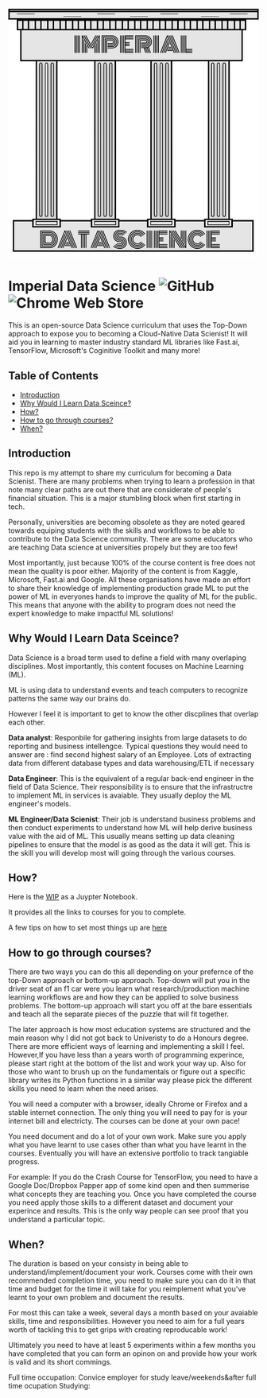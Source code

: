 ![Logo](https://github.com/AmoDinho/Imperial-Data-Science/blob/master/logo.png)



# Imperial Data Science  ![GitHub](https://img.shields.io/github/license/mashape/apistatus.svg) ![Chrome Web Store](https://img.shields.io/chrome-web-store/price/ogffaloegjglncjfehdfplabnoondfjo.svg)

This is an open-source Data Science curriculum that uses the Top-Down approach to expose you to becoming a Cloud-Native Data Scienist! It will aid you in learning to master industry standard ML libraries like Fast.ai, TensorFlow, Microsoft's Coginitive Toolkit and many more!






## Table of Contents

- [Introduction](#introduction)
- [Why Would I Learn Data Sceince?](#why-would-i-learn-data-sceince)
- [How?](#how)
- [How to go through courses?](#how-to-go-through-courses)
- [When?](#when)

## Introduction

This repo is my attempt to share my curriculum for becoming a Data Scienist. There are many problems when trying to learn a profession in that note many clear paths are out there that are considerate of people's financial situation. This is a major stumbling block when first starting in tech. 

Personally, universities are becoming obsolete as they are noted geared towards equiping students with the skills and workflows to be able to contribute to the Data Science community. There are some educators who are teaching Data science at universities propely but they are too few!

Most importantly, just because 100% of the course content is free does not mean the quality is poor either. Majority of the content is from Kaggle, Microsoft, Fast.ai and Google. All these organisations have made an effort to share their knowledge of implementing production grade ML to put the power of ML in everyones hands to improve the quality of ML for the public. This means that anyone with the ability to program does not need the expert knowledge to make impactful ML solutions!


## Why Would I Learn Data Sceince?
Data Science is a broad term used to define a field with many overlaping disciplines. Most importantly, this content focuses on Machine Learning (ML). 

ML is using data to understand events and teach computers to recognize patterns the same way our brains do.

However I feel it is important to get to know the other discplines that overlap each other. 

**Data analyst**: Responbile for gathering insights from large datasets to do reporting and business intellengce. Typical questions they would need to answer are : find second highest salary of an Employee. Lots of extracting data from different database types and data warehousing/ETL if necessary

**Data Engineer**: This is the equivalent of a regular back-end engineer in the field of Data Science. Their responsibility is to ensure that the infrastructre to implement ML in services is avaiable. They usually deploy the ML engineer's models. 

**ML Engineer/Data Scienist**: Their job is understand business problems and then conduct experiments to understand how ML will help derive business value with the aid of ML. This usually means setting up data cleaning pipelines to ensure that the model is as good as the data it will get. This is the skill you will develop most will going through the various courses. 


## How?


Here is the [WIP](https://colab.research.google.com/github/AmoDinho/Imperial-Data-Science/blob/master/Course.ipynb#scrollTo=friM418q4S4-) as a Juypter Notebook. 

It provides all the links to courses for you to complete. 

A few tips on how to set most things up are [here](https://github.com/AmoDinho/Imperial-Data-Science/blob/master/workspace%20setup.md)
    

## How to go through courses?

There are two ways you can do this all depending on your prefernce of the top-Down approach or bottom-up approach. Top-down will put you in the driver seat of an f1 car were you learn what research/production machine learning workflows are and how they can be applied to solve business problems. The bottom-up approach will start you off at the bare essentials and teach all the separate pieces of the puzzle that will fit together. 

The later approach is how most education systems are structured and the main reason why I did not got back to Univeristy to do a Honours degree. There are more efficient ways of learning and implementing a skill I feel. However,If you have less than a years worth of programming experince, please start right at the bottom of the list and work your way up.  Also for those who want to brush up on the fundamentals or figure out a specific library writes its Python functions in a similar way please pick the different skills you need to learn when the need arises.

You will need a computer with a browser, ideally Chrome or Firefox and a stable internet connection. The only thing you will need to pay for is your internet bill and electricty. The courses can be done at your own pace! 

You need document and do a lot of your own work. Make sure you apply what you have learnt to use cases other than what you have learnt in the courses. Eventually you will have an extensive portfolio to track tangiable progress. 

For example: If you do the Crash Course for TensorFlow, you need to have a Google Doc/Dropbox Papper app of some kind open and then summerise what concepts they are teaching you. Once you have completed the course you need apply those skills to a different dataset and document your experince and results. This is the only way people can see proof that you understand a particular topic. 

## When?
The duration is based on your consisty in being able to understand/implement/document your work. Courses come with their own recommended completion time, you need to make sure you can do it in that time and budget for the time it will take for you reimplement what you've learnt to your own problem and document the results. 

For most this can take a week, several days a month based on your avaiable skills, time and responsibilities. However you need to aim for a full years worth of tackling this to get grips with creating reproducable work! 

Ultimately you need to have at least 5 experiments within a few months you have completed that you can form an opinon on and provide how your work is valid and its short commings. 

Full time occupation: Convice employer for study leave/weekends&after full time ocupation
Studying: 

